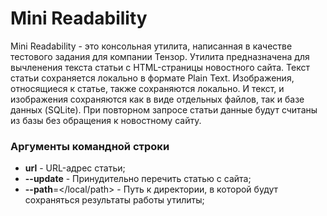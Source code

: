# Mini Readability
Mini Readability - это консольная утилита, написанная в качестве тестового задания для компании Тензор. Утилита предназначена для вычленения текста статьи с HTML-страницы новостного сайта. Текст статьи сохраняется локально в формате Plain Text. Изображения, относящиеся к статье, также сохраняются локально. И текст, и изображения сохраняются как в виде отдельных файлов, так и базе данных (SQLite). При повторном запросе статьи данные будут считаны из базы без обращения к новостному сайту.
### Аргументы командной строки
* **url** - URL-адрес статьи;
* **--update** - Принудительно перечить статью с сайта;
* **--path**=</local/path> - Путь к директории, в которой будут сохраняться результаты работы утилиты;
